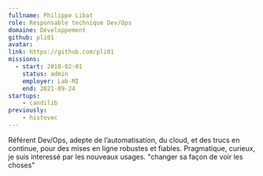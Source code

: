 ```yaml
---
fullname: Philippe Libat
role: Responsable technique Dev/Ops
domaine: Développement
github: pli01
avatar:
link: https://github.com/pli01
missions:
  - start: 2018-02-01
    status: admin
    employer: Lab-MI
    end: 2021-09-24
startups: 
    - candilib
previously: 
    - histovec
---
```


Référent Dev/Ops, adepte de l’automatisation, du cloud, et des trucs en continue,
pour des mises en ligne robustes et fiables.
Pragmatique, curieux, je suis interessé par les nouveaux usages.
"changer sa façon de voir les choses"
